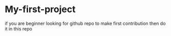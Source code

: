 # My-first-project
if you are beginner looking for github repo to make first contribution then do it in this repo  
